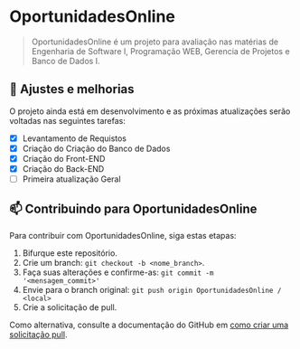 # OportunidadesOnline

> OportunidadesOnline é um projeto para avaliação nas matérias de Engenharia de Software I, Programação WEB, Gerencia de Projetos e Banco de Dados I.

## 🔧 Ajustes e melhorias

O projeto ainda está em desenvolvimento e as próximas atualizações serão voltadas nas seguintes tarefas:

- [x] Levantamento de Requistos
- [x] Criação do Criação do Banco de Dados
- [x] Criação do Front-END
- [x] Criação do Back-END
- [ ] Primeira atualização Geral

## 📫 Contribuindo para OportunidadesOnline

Para contribuir com OportunidadesOnline, siga estas etapas:

1. Bifurque este repositório.
2. Crie um branch: `git checkout -b <nome_branch>`.
3. Faça suas alterações e confirme-as: `git commit -m '<mensagem_commit>'`
4. Envie para o branch original: `git push origin OportunidadesOnline / <local>`
5. Crie a solicitação de pull.

Como alternativa, consulte a documentação do GitHub em [como criar uma solicitação pull](https://help.github.com/en/github/collaborating-with-issues-and-pull-requests/creating-a-pull-request).
